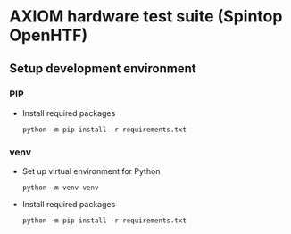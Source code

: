 # AXIOM hardware test suite (Spintop OpenHTF)

## Setup development environment

### PIP

  - Install required packages
    ```console
    python -m pip install -r requirements.txt
    ```

### venv

  - Set up virtual environment for Python
    ```console
    python -m venv venv
    ```
    
  - Install required packages
    ```console
    python -m pip install -r requirements.txt
    ```